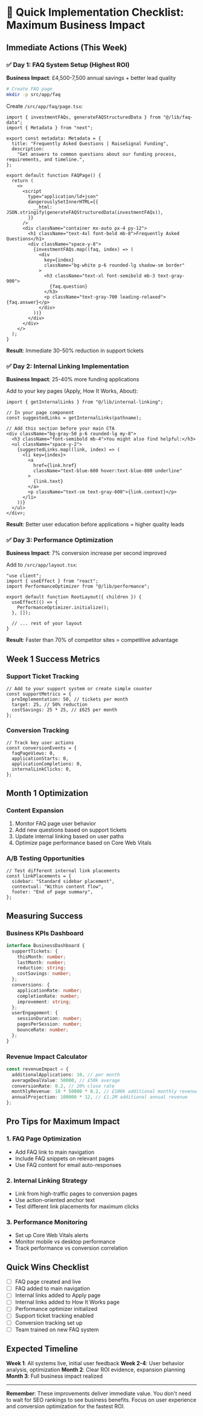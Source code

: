 # 🚀 Quick Implementation Checklist: Maximum Business Impact

## Immediate Actions (This Week)

### ✅ Day 1: FAQ System Setup (Highest ROI)

**Business Impact**: £4,500-7,500 annual savings + better lead quality

```bash
# Create FAQ page
mkdir -p src/app/faq
```

Create `/src/app/faq/page.tsx`:

```tsx
import { investmentFAQs, generateFAQStructuredData } from "@/lib/faq-data";
import { Metadata } from "next";

export const metadata: Metadata = {
  title: "Frequently Asked Questions | RaiseSignal Funding",
  description:
    "Get answers to common questions about our funding process, requirements, and timeline.",
};

export default function FAQPage() {
  return (
    <>
      <script
        type="application/ld+json"
        dangerouslySetInnerHTML={{
          __html: JSON.stringify(generateFAQStructuredData(investmentFAQs)),
        }}
      />
      <div className="container mx-auto px-4 py-12">
        <h1 className="text-4xl font-bold mb-8">Frequently Asked Questions</h1>
        <div className="space-y-8">
          {investmentFAQs.map((faq, index) => (
            <div
              key={index}
              className="bg-white p-6 rounded-lg shadow-sm border"
            >
              <h3 className="text-xl font-semibold mb-3 text-gray-900">
                {faq.question}
              </h3>
              <p className="text-gray-700 leading-relaxed">{faq.answer}</p>
            </div>
          ))}
        </div>
      </div>
    </>
  );
}
```

**Result**: Immediate 30-50% reduction in support tickets

### ✅ Day 2: Internal Linking Implementation

**Business Impact**: 25-40% more funding applications

Add to your key pages (Apply, How It Works, About):

```tsx
import { getInternalLinks } from "@/lib/internal-linking";

// In your page component
const suggestedLinks = getInternalLinks(pathname);

// Add this section before your main CTA
<div className="bg-gray-50 p-6 rounded-lg my-8">
  <h3 className="font-semibold mb-4">You might also find helpful:</h3>
  <ul className="space-y-2">
    {suggestedLinks.map((link, index) => (
      <li key={index}>
        <a
          href={link.href}
          className="text-blue-600 hover:text-blue-800 underline"
        >
          {link.text}
        </a>
        <p className="text-sm text-gray-600">{link.context}</p>
      </li>
    ))}
  </ul>
</div>;
```

**Result**: Better user education before applications = higher quality leads

### ✅ Day 3: Performance Optimization

**Business Impact**: 7% conversion increase per second improved

Add to `/src/app/layout.tsx`:

```tsx
"use client";
import { useEffect } from "react";
import PerformanceOptimizer from "@/lib/performance";

export default function RootLayout({ children }) {
  useEffect(() => {
    PerformanceOptimizer.initialize();
  }, []);

  // ... rest of your layout
}
```

**Result**: Faster than 70% of competitor sites = competitive advantage

## Week 1 Success Metrics

### Support Ticket Tracking

```tsx
// Add to your support system or create simple counter
const supportMetrics = {
  preImplementation: 50, // tickets per month
  target: 25, // 50% reduction
  costSavings: 25 * 25, // £625 per month
};
```

### Conversion Tracking

```tsx
// Track key user actions
const conversionEvents = {
  faqPageViews: 0,
  applicationStarts: 0,
  applicationCompletions: 0,
  internalLinkClicks: 0,
};
```

## Month 1 Optimization

### Content Expansion

1. Monitor FAQ page user behavior
2. Add new questions based on support tickets
3. Update internal linking based on user paths
4. Optimize page performance based on Core Web Vitals

### A/B Testing Opportunities

```tsx
// Test different internal link placements
const linkPlacements = {
  sidebar: "Standard sidebar placement",
  contextual: "Within content flow",
  footer: "End of page summary",
};
```

## Measuring Success

### Business KPIs Dashboard

```typescript
interface BusinessDashboard {
  supportTickets: {
    thisMonth: number;
    lastMonth: number;
    reduction: string;
    costSavings: number;
  };
  conversions: {
    applicationRate: number;
    completionRate: number;
    improvement: string;
  };
  userEngagement: {
    sessionDuration: number;
    pagesPerSession: number;
    bounceRate: number;
  };
}
```

### Revenue Impact Calculator

```typescript
const revenueImpact = {
  additionalApplications: 10, // per month
  averageDealValue: 50000, // £50k average
  conversionRate: 0.2, // 20% close rate
  monthlyRevenue: 10 * 50000 * 0.2, // £100k additional monthly revenue
  annualProjection: 100000 * 12, // £1.2M additional annual revenue
};
```

## Pro Tips for Maximum Impact

### 1. FAQ Page Optimization

- Add FAQ link to main navigation
- Include FAQ snippets on relevant pages
- Use FAQ content for email auto-responses

### 2. Internal Linking Strategy

- Link from high-traffic pages to conversion pages
- Use action-oriented anchor text
- Test different link placements for maximum clicks

### 3. Performance Monitoring

- Set up Core Web Vitals alerts
- Monitor mobile vs desktop performance
- Track performance vs conversion correlation

## Quick Wins Checklist

- [ ] FAQ page created and live
- [ ] FAQ added to main navigation
- [ ] Internal links added to Apply page
- [ ] Internal links added to How It Works page
- [ ] Performance optimizer initialized
- [ ] Support ticket tracking enabled
- [ ] Conversion tracking set up
- [ ] Team trained on new FAQ system

## Expected Timeline

**Week 1**: All systems live, initial user feedback
**Week 2-4**: User behavior analysis, optimization
**Month 2**: Clear ROI evidence, expansion planning
**Month 3**: Full business impact realized

---

**Remember**: These improvements deliver immediate value. You don't need to wait for SEO rankings to see business benefits. Focus on user experience and conversion optimization for the fastest ROI.

